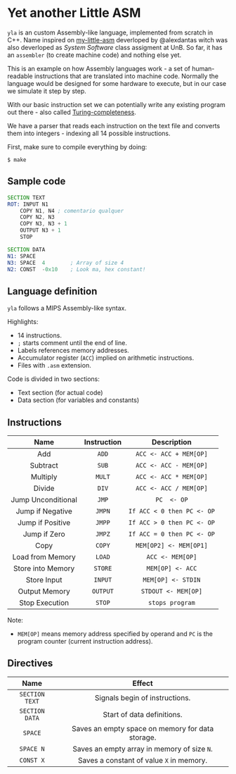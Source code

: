 # Yet another Little ASM

`yla` is an custom Assembly-like language, implemented from scratch in C++. Name inspired on [my-little-asm](https://github.com/alexdantas/my-little-asm) deverloped by @alexdantas witch was also deverloped as _System Software_ class assigment at UnB. So far, it has an `assembler` (to create machine code) and nothing else yet.

This is an example on how Assembly languages work - a set of human-readable instructions that are translated into machine code. Normally the language would be designed for some hardware to execute, but in our case we simulate it step by step.

With our basic instruction set we can potentially write any existing program out there - also called [Turing-completeness](http://en.wikipedia.org/wiki/Turing_completeness).

We have a parser that reads each instruction on the text file and converts them into integers - indexing all 14 possible instructions.

First, make sure to compile everything by doing:

```
$ make
```

## Sample code

```asm
SECTION TEXT
ROT: INPUT N1
    COPY N1, N4 ; comentario qualquer
    COPY N2, N3
    COPY N3, N3 + 1
    OUTPUT N3 + 1
    STOP

SECTION DATA
N1: SPACE
N3: SPACE  4        ; Array of size 4
N2: CONST  -0x10    ; Look ma, hex constant!
```

## Language definition

`yla` follows a MIPS Assembly-like syntax.

Highlights:

* 14 instructions.
* `;` starts comment until the end of line.
* Labels references memory addresses.
* Accumulator register (`ACC`) implied on arithmetic instructions.
* Files with `.asm` extension.

Code is divided in two sections:

* Text section (for actual code)
* Data section (for variables and constants)

## Instructions

| Name                | Instruction  | Description                |
| :-----------------: | :----------: | :------------------------: |
| Add                 | `ADD`        | `ACC <- ACC + MEM[OP]`     |
| Subtract            | `SUB`        | `ACC <- ACC - MEM[OP]`     |
| Multiply            | `MULT`       | `ACC <- ACC * MEM[OP]` |
| Divide              | `DIV`        | `ACC <- ACC / MEM[OP]` |
| Jump Unconditional  | `JMP`        | `PC  <- OP` |
| Jump if Negative    | `JMPN`       | `If ACC < 0 then PC <- OP` |
| Jump if Positive    | `JMPP`       | `If ACC > 0 then PC <- OP` |
| Jump if Zero        | `JMPZ`       | `If ACC = 0 then PC <- OP` |
| Copy                | `COPY`       | `MEM[OP2] <- MEM[OP1]` |
| Load from Memory    | `LOAD`       | `ACC <- MEM[OP]` |
| Store into Memory   | `STORE`      | `MEM[OP] <- ACC` |
| Store Input         | `INPUT`      | `MEM[OP] <- STDIN` |
| Output Memory       | `OUTPUT`     | `STDOUT <- MEM[OP]` |
| Stop Execution      | `STOP`       | `stops program` |

Note:

* `MEM[OP]` means memory address specified by operand and `PC`
  is the program counter (current instruction address).

## Directives

| Name            | Effect  |
| :-------------: | :-----: |
| `SECTION TEXT`  | Signals begin of instructions. |
| `SECTION DATA`  | Start of data definitions. |
| `SPACE`         | Saves an empty space on memory for data storage.|
| `SPACE N`       | Saves an empty array in memory of size `N`. |
| `CONST X`       | Saves a constant of value `X` in memory. |
